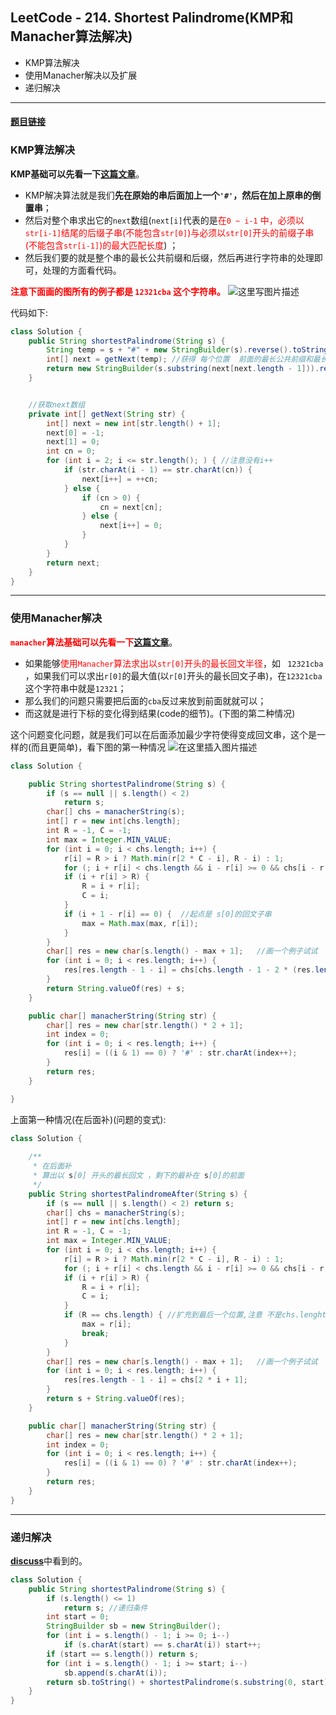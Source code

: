 ﻿## LeetCode - 214. Shortest Palindrome(KMP和Manacher算法解决)

 - KMP算法解决
 - 使用Manacher解决以及扩展
 - 递归解决

***
#### [题目链接](https://leetcode.com/problems/shortest-palindrome/description/)

### KMP算法解决
**KMP基础可以先看一下[这篇文章](https://blog.csdn.net/zxzxzx0119/article/details/81430392)**。

* KMP解决算法就是我们**先在原始的串后面加上一个`'#'`，然后在加上原串的倒置串**；
* 然后对整个串求出它的`next`数组(`next[i]`代表的是<font color = red>在`0 ~ i-1` 中，必须以`str[i-1]`结尾的后缀子串(不能包含`str[0]`)与必须以`str[0]`开头的前缀子串(不能包含`str[i-1]`)的最大匹配长度</font>) ；
* 然后我们要的就是整个串的最长公共前缀和后缀，然后再进行字符串的处理即可，处理的方面看代码。  

 <font color = red> **注意下面画的图所有的例子都是  `12321cba` 这个字符串。**</font>
![这里写图片描述](https://img-blog.csdn.net/20180807190627167?watermark/2/text/aHR0cHM6Ly9ibG9nLmNzZG4ubmV0L3p4enh6eDAxMTk=/font/5a6L5L2T/fontsize/400/fill/I0JBQkFCMA==/dissolve/70)

代码如下: 

```java
class Solution {
    public String shortestPalindrome(String s) {
        String temp = s + "#" + new StringBuilder(s).reverse().toString();
        int[] next = getNext(temp); //获得 每个位置  前面的最长公共前缀和最长公共后缀的长度
        return new StringBuilder(s.substring(next[next.length - 1])).reverse().toString() + s;
    }


    //获取next数组
    private int[] getNext(String str) {
        int[] next = new int[str.length() + 1];
        next[0] = -1;
        next[1] = 0;
        int cn = 0;
        for (int i = 2; i <= str.length(); ) { //注意没有i++
            if (str.charAt(i - 1) == str.charAt(cn)) {
                next[i++] = ++cn;
            } else {
                if (cn > 0) {
                    cn = next[cn];
                } else {
                    next[i++] = 0;
                }
            }
        }
        return next;
    }
}
```
***
### 使用Manacher解决
<font color = red>**`manacher`算法基础可以先看一下[这篇文章](https://blog.csdn.net/zxzxzx0119/article/details/81483564)**</font>。


* 如果能够<font color = red>使用`Manacher`算法求出以`str[0]`开头的最长回文半径</font>，如 ` 12321cba` ，如果我们可以求出`r[0]`的最大值(以`r[0]`开头的最长回文子串)，在`12321cba `这个字符串中就是`12321`；
* 那么我们的问题只需要把后面的`cba`反过来放到前面就就可以；
* 而这就是进行下标的变化得到结果(code的细节)。(下图的第二种情况)


这个问题变化问题，就是我们可以在后面添加最少字符使得变成回文串，这个是一样的(而且更简单)，看下图的第一种情况
![在这里插入图片描述](https://img-blog.csdnimg.cn/20190207121203966.png?x-oss-process=image/watermark,type_ZmFuZ3poZW5naGVpdGk,shadow_10,text_aHR0cHM6Ly9ibG9nLmNzZG4ubmV0L3p4enh6eDAxMTk=,size_16,color_FFFFFF,t_70)

```java
class Solution {

    public String shortestPalindrome(String s) {
        if (s == null || s.length() < 2)
            return s;
        char[] chs = manacherString(s);
        int[] r = new int[chs.length];
        int R = -1, C = -1;
        int max = Integer.MIN_VALUE;
        for (int i = 0; i < chs.length; i++) {
            r[i] = R > i ? Math.min(r[2 * C - i], R - i) : 1;
            for (; i + r[i] < chs.length && i - r[i] >= 0 && chs[i - r[i]] == chs[i + r[i]]; ) r[i]++;
            if (i + r[i] > R) {
                R = i + r[i];
                C = i;
            }
            if (i + 1 - r[i] == 0) {  //起点是 s[0]的回文子串
                max = Math.max(max, r[i]);
            }
        }
        char[] res = new char[s.length() - max + 1];   //画一个例子试试
        for (int i = 0; i < res.length; i++) {
            res[res.length - 1 - i] = chs[chs.length - 1 - 2 * (res.length - 1 - i) - 1];//这个画一个图抠一下
        }
        return String.valueOf(res) + s;
    }

    public char[] manacherString(String str) {
        char[] res = new char[str.length() * 2 + 1];
        int index = 0;
        for (int i = 0; i < res.length; i++) {
            res[i] = ((i & 1) == 0) ? '#' : str.charAt(index++);
        }
        return res;
    }

}
```

上面第一种情况(在后面补)(问题的变式): 

```java
class Solution {
   
    /**
     * 在后面补
     * 算出以 s[0] 开头的最长回文 ，剩下的最补在 s[0]的前面
     */
    public String shortestPalindromeAfter(String s) {
        if (s == null || s.length() < 2) return s;
        char[] chs = manacherString(s);
        int[] r = new int[chs.length];
        int R = -1, C = -1;
        int max = Integer.MIN_VALUE;
        for (int i = 0; i < chs.length; i++) {
            r[i] = R > i ? Math.min(r[2 * C - i], R - i) : 1;
            for (; i + r[i] < chs.length && i - r[i] >= 0 && chs[i - r[i]] == chs[i + r[i]]; ) r[i]++;
            if (i + r[i] > R) {
                R = i + r[i];
                C = i;
            }
            if (R == chs.length) { //扩充到最后一个位置,注意 不是chs.lenght-1,因为每个r[i]包括了自己
                max = r[i];
                break;
            }
        }
        char[] res = new char[s.length() - max + 1];   //画一个例子试试
        for (int i = 0; i < res.length; i++) {
            res[res.length - 1 - i] = chs[2 * i + 1];
        }
        return s + String.valueOf(res);
    }

    public char[] manacherString(String str) {
        char[] res = new char[str.length() * 2 + 1];
        int index = 0;
        for (int i = 0; i < res.length; i++) {
            res[i] = ((i & 1) == 0) ? '#' : str.charAt(index++);
        }
        return res;
    }
}
```
***
### 递归解决
[**discuss**](https://leetcode.com/problems/shortest-palindrome/discuss/60098/My-7-lines-recursive-Java-solution)中看到的。

```java
class Solution {
    public String shortestPalindrome(String s) {
        if (s.length() <= 1) 
            return s; //递归条件
        int start = 0;
        StringBuilder sb = new StringBuilder();
        for (int i = s.length() - 1; i >= 0; i--) 
            if (s.charAt(start) == s.charAt(i)) start++;
        if (start == s.length()) return s;
        for (int i = s.length() - 1; i >= start; i--) 
            sb.append(s.charAt(i));
        return sb.toString() + shortestPalindrome(s.substring(0, start)) + s.substring(start);
    }
}
```
